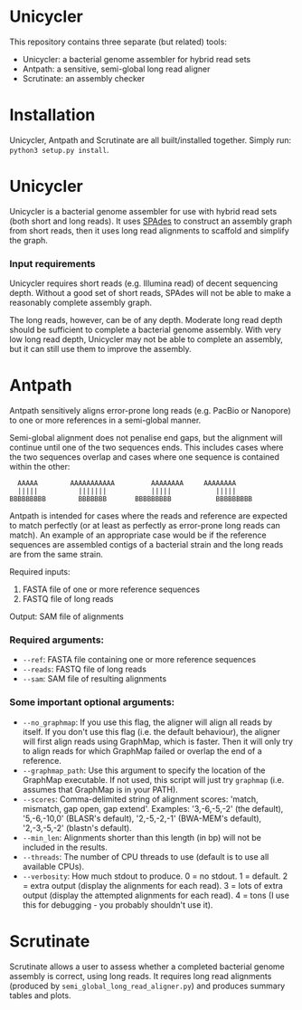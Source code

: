 # Unicycler

This repository contains three separate (but related) tools:
* Unicycler: a bacterial genome assembler for hybrid read sets
* Antpath: a sensitive, semi-global long read aligner
* Scrutinate: an assembly checker



# Installation

Unicycler, Antpath and Scrutinate are all built/installed together. Simply run: `python3 setup.py install`.



# Unicycler

Unicycler is a bacterial genome assembler for use with hybrid read sets (both short and long reads). It uses [SPAdes](http://bioinf.spbau.ru/spades) to construct an assembly graph from short reads, then it uses long read alignments to scaffold and simplify the graph.

### Input requirements

Unicycler requires short reads (e.g. Illumina read) of decent sequencing depth. Without a good set of short reads, SPAdes will not be able to make a reasonably complete assembly graph.

The long reads, however, can be of any depth. Moderate long read depth should be sufficient to complete a bacterial genome assembly. With very low long read depth, Unicycler may not be able to complete an assembly, but it can still use them to improve the assembly.



# Antpath

Antpath sensitively aligns error-prone long reads (e.g. PacBio or Nanopore) to one or more references in a semi-global manner.

Semi-global alignment does not penalise end gaps, but the alignment will continue until one of the two sequences ends. This includes cases where the two sequences overlap and cases where one sequence is contained within the other:

```
  AAAAA        AAAAAAAAAAA         AAAAAAAA     AAAAAAAA
  |||||          |||||||           |||||           |||||
BBBBBBBBB        BBBBBBB       BBBBBBBBB           BBBBBBBBB
```

Antpath is intended for cases where the reads and reference are expected to match perfectly (or at least as perfectly as error-prone long reads can match). An example of an appropriate case would be if the reference sequences are assembled contigs of a bacterial strain and the long reads are from the same strain.

Required inputs:
  1) FASTA file of one or more reference sequences
  2) FASTQ file of long reads

Output: SAM file of alignments

### Required arguments:
* `--ref`: FASTA file containing one or more reference sequences
* `--reads`: FASTQ file of long reads
* `--sam`: SAM file of resulting alignments

### Some important optional arguments:
* `--no_graphmap`: If you use this flag, the aligner will align all reads by itself. If you don't use this flag (i.e. the default behaviour), the aligner will first align reads using GraphMap, which is faster. Then it will only try to align reads for which GraphMap failed or overlap the end of a reference.
* `--graphmap_path`: Use this argument to specify the location of the GraphMap executable. If not used, this script will just try `graphmap` (i.e. assumes that GraphMap is in your PATH).
* `--scores`: Comma-delimited string of alignment scores: 'match, mismatch, gap open, gap extend'. Examples: '3,-6,-5,-2' (the default), '5,-6,-10,0' (BLASR's default), '2,-5,-2,-1' (BWA-MEM's default), '2,-3,-5,-2' (blastn's default).
* `--min_len`: Alignments shorter than this length (in bp) will not be included in the results.
* `--threads`: The number of CPU threads to use (default is to use all available CPUs).
* `--verbosity`: How much stdout to produce. 0 = no stdout. 1 = default. 2 = extra output (display the alignments for each read). 3 = lots of extra output (display the attempted alignments for each read). 4 = tons (I use this for debugging - you probably shouldn't use it).



# Scrutinate

Scrutinate allows a user to assess whether a completed bacterial genome assembly is correct, using long reads. It requires long read alignments (produced by `semi_global_long_read_aligner.py`) and produces summary tables and plots.
